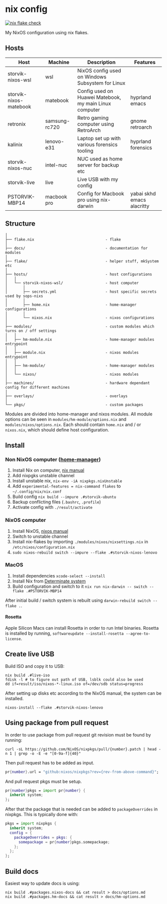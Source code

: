 # nix config

[![nix flake check](https://github.com/storvik/nix-config/actions/workflows/flake-check.yml/badge.svg)](https://github.com/storvik/nix-config/actions/workflows/flake-check.yml)

My NixOS configuration using nix flakes.

## Hosts

| Host                   | Machine       | Description                                            | Features                   |
|------------------------|---------------|--------------------------------------------------------|----------------------------|
| storvik-nixos-wsl      | wsl           | NixOS config used on Windows Subsystem for Linux       |                            |
| storvik-nixos-matebook | matebook      | Config used on Huawei Matebook, my main Linux computer | hyprland emacs             |
| retronix               | samsung-rc720 | Retro gaming computer using RetroArch                  | gnome retroarch            |
| kalinix                | lenovo-e31    | Laptop set up with various forensics tooling           | hyprland forensics         |
| storvik-nixos-nuc      | intel-nuc     | NUC used as home server for backup etc                 |                            |
| storvik-live           | live          | Live USB with my config                                |                            |
| PSTORVIK-MBP14         | macbook pro   | Config for Macbook pro using nix-darwin                | yabai skhd emacs alacritty |

## Structure

```
│
├── flake.nix                                - flake
│
├── docs/                                    - documentation for modules
│
├── flake/                                   - helper stuff, mkSystem etc
│
├── hosts/                                   - host configurations
│   │
│   └── storvik-nixos-wsl/                   - host computer
│       │
│       ├── secrets.yml                      - host specific secrets used by sops-nixs
│       │
│       ├── home.nix                         - home-manager configurations
│       │
│       └── nixos.nix                        - nixos configurations
│
├── modules/                                 - custom modules which turns on / off settings
│   │
│   ├── hm-module.nix                        - home-manager modules entrypoint
│   │
│   ├── module.nix                           - nixos modules entrypoint
│   │
│   ├── hm-module/                           - home-manager modules
│   │
│   └── nixos/                               - nixos modules
│
├── machines/                                - hardware dependant config for different machines
│
├── overlays/                                - overlays
│
└── pkgs/                                    - custom packages
```

Modules are divided into home-manager and nixos modules.
All module options can be seen in `modules/hm-module/options.nix` and `modules/nixos/options.nix`.
Each should contain `home.nix` and / or `nixos.nix`, which should define host configuration.

## Install

### Non NixOS computer ([home-manager](https://github.com/nix-community/home-manager))

1. Install Nix on computer, [nix manual](https://nixos.org/manual/nix/stable/)
2. Add nixpgks unstable channel
3. Install unstable nix, `nix-env -iA nixpkgs.nixUnstable`
4. Add `experimental-features = nix-command flakes` to `~/.config/nix/nix.conf`
5. Build config `nix build --impure .#storvik-ubuntu`
6. Backup conflicting files (`.bashrc`, `.profile`)
7. Activate config with `./result/activate`

### NixOS computer

1. Install NixOS, [nixos manual](https://nixos.org/manual/nixos/stable/)
2. Switch to unstable channel
3. Install nix-flakes by importing `./modules/nixos/nixsettings.nix` in `/etc/nixos/configuration.nix`
4. `sudo nixos-rebuild switch --impure --flake .#storvik-nixos-lenovo`

### MacOS

1. Install dependencies `xcode-select --install`
2. Install Nix from [Determinate system](https://github.com/DeterminateSystems/nix-installer)
3. Build configuration and switch to it `nix run nix-darwin -- switch --flake .#PSTORVIK-MBP14`

After initial build / switch system is rebuilt using `darwin-rebuild switch --flake .`.

#### Rosetta

Apple Silicon Macs can install Rosetta in order to run Intel binaries.
Rosetta is installed by running, `softwareupdate --install-rosetta --agree-to-license`.

## Create live USB

Build ISO and copy it to USB:

``` shell
nix build .#live-iso
fdisk -l # to figure out path of USB, lsblk could also be used
dd if=result/iso/nixos-*-linux.iso of=/dev/sdb status=progress
```

After setting up disks etc according to the NixOS manual, the system can be installed.

``` shell
nixos-install --flake .#storvik-nixos-lenovo
```

## Using package from pull request

In order to use package from pull request git revision must be found by running:

``` shell
curl -sL https://github.com/NixOS/nixpkgs/pull/{number}.patch | head -n 1 | grep -o -E -e "[0-9a-f]{40}"
```

Then pull request has to be added as input.

``` nix
pr{number}.url = "github:nixos/nixpkgs?rev={rev-from-above-command}";
```

And pull request pkgs must be setup.

``` nix
pr{number}pkgs = import pr{number} {
  inherit system;
};
```

After that the package that is needed can be added to `packageOverrides` in nixpkgs.
This is typically done with:

``` nix
pkgs = import nixpkgs {
  inherit system;
  config = {
    packageOverrides = pkgs: {
      somepackage = pr{number}pkgs.somepackage;
    };
  };
};
```

## Build docs

Easiest way to update docs is using:

``` shell
nix build .#packages.nixos-docs && cat result > docs/options.md
nix build .#packages.hm-docs && cat result > docs/hm-options.md
```
